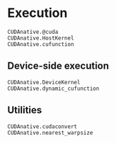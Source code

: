 # Execution

```@docs
CUDAnative.@cuda
CUDAnative.HostKernel
CUDAnative.cufunction
```

## Device-side execution

```@docs
CUDAnative.DeviceKernel
CUDAnative.dynamic_cufunction
```

## Utilities

```@docs
CUDAnative.cudaconvert
CUDAnative.nearest_warpsize
```
